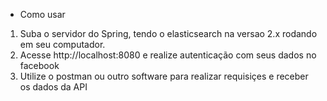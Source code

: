 - Como usar

1) Suba o servidor do Spring, tendo o elasticsearch na versao 2.x rodando em seu computador.
2) Acesse http://localhost:8080 e realize autenticação com seus dados no facebook
3) Utilize o postman ou outro software para realizar requisiçes e receber os dados da API
